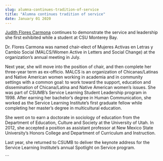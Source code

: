 ```yaml
---
slug: alumna-continues-tradition-of-service
title: "Alumna continues tradition of service"
date: January 01 2020
---
```


 
<p>
  <a href="https://ci.education.nmsu.edu/faculty/judithfc/"
    >Judith Flores Carmona</a
  >
  continues to demonstrate the service and leadership she first exhibited while
  a student at CSU Monterey Bay.
</p>
<p>
  Dr. Flores Carmona was named chair&#45;elect of Mujeres Activas en Letras y
  Cambio Social &#40;MALCS/Women Active in Letters and Social Change&#41; at the
  organization’s annual meeting in July.
</p>
<p>
  Next year, she will move into the position of chair, and then complete her
  three&#45;year term as ex&#45;officio. MALCS is an organization of
  Chicanas/Latinas and Native American women working in academia and in
  community settings with a common goal: to work toward the support, education
  and dissemination of Chicana/Latina and Native American women’s issues. She
  was part of CSUMB’s Service Learning Student Leadership program in 1998. After
  earning her bachelor’s degree in Human Communication, she worked as the
  Service Learning Institute’s first graduate fellow while completing her
  master’s degree in multicultural education.
</p>
<p>
  She went on to earn a doctorate in sociology of education from the Department
  of Education, Culture and Society at the University of Utah. In 2012, she
  accepted a position as assistant professor at New Mexico State University’s
  Honors College and Department of Curriculum and Instruction.
</p>
<p>
  Last year, she returned to CSUMB to deliver the keynote address for the
  Service Learning Institute’s annual Spotlight on Service program.
</p>
```
